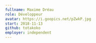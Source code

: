 ```yaml
---
fullname: Maxime Dréau
role: Développeur
avatar: https://i.goopics.net/pZwkP.jpg
start: 2018-11-13
github: totakoko
employer: independent
---
```

